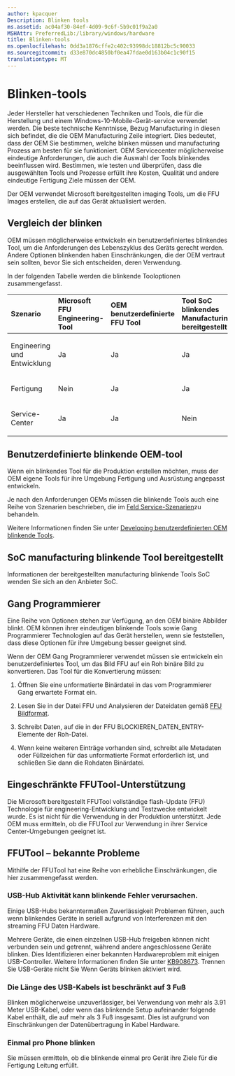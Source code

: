 ```yaml
---
author: kpacquer
Description: Blinken tools
ms.assetid: ac04af30-84ef-4d09-9c6f-5b9c01f9a2a0
MSHAttr: PreferredLib:/library/windows/hardware
title: Blinken-tools
ms.openlocfilehash: 0dd3a1876cffe2c402c93998dc18812bc5c90033
ms.sourcegitcommit: d33e870dc4850bf0ea47fdae0d163b04c1c90f15
translationtype: MT
---
```

# <a name="flashing-tools"></a>Blinken-tools


Jeder Hersteller hat verschiedenen Techniken und Tools, die für die Herstellung und einem Windows-10-Mobile-Gerät-service verwendet werden. Die beste technische Kenntnisse, Bezug Manufacturing in diesen sich befindet, die die OEM Manufacturing Zeile integriert. Dies bedeutet, dass der OEM Sie bestimmen, welche blinken müssen und manufacturing Prozess am besten für sie funktioniert. OEM Servicecenter möglicherweise eindeutige Anforderungen, die auch die Auswahl der Tools blinkendes beeinflussen wird. Bestimmen, wie testen und überprüfen, dass die ausgewählten Tools und Prozesse erfüllt ihre Kosten, Qualität und andere eindeutige Fertigung Ziele müssen der OEM.

Der OEM verwendet Microsoft bereitgestellten imaging Tools, um die FFU Images erstellen, die auf das Gerät aktualisiert werden.

## <a name="span-idflashingtoolscomparisonspanspan-idflashingtoolscomparisonspanspan-idflashingtoolscomparisonspanflashing-tools-comparison"></a><span id="Flashing_tools_comparison"></span><span id="flashing_tools_comparison"></span><span id="FLASHING_TOOLS_COMPARISON"></span>Vergleich der blinken


OEM müssen möglicherweise entwickeln ein benutzerdefiniertes blinkendes Tool, um die Anforderungen des Lebenszyklus des Geräts gerecht werden. Andere Optionen blinkenden haben Einschränkungen, die der OEM vertraut sein sollten, bevor Sie sich entscheiden, deren Verwendung.

In der folgenden Tabelle werden die blinkende Tooloptionen zusammengefasst.

<table>
<colgroup>
<col width="20%" />
<col width="20%" />
<col width="20%" />
<col width="20%" />
<col width="20%" />
</colgroup>
<thead>
<tr class="header">
<th align="left">Szenario</th>
<th align="left">Microsoft FFU Engineering-Tool</th>
<th align="left">OEM benutzerdefinierte FFU Tool</th>
<th align="left">Tool SoC blinkendes Manufacturing bereitgestellt</th>
<th align="left">Gang Programmierer</th>
</tr>
</thead>
<tbody>
<tr class="odd">
<td align="left"><p>Engineering und Entwicklung</p></td>
<td align="left"><p>Ja</p></td>
<td align="left"><p>Ja</p></td>
<td align="left"><p>Ja</p></td>
<td align="left"><p>N/V</p></td>
</tr>
<tr class="even">
<td align="left"><p>Fertigung</p></td>
<td align="left"><p>Nein</p></td>
<td align="left"><p>Ja</p></td>
<td align="left"><p>Ja</p></td>
<td align="left"><p>Ja</p></td>
</tr>
<tr class="odd">
<td align="left"><p>Service-Center</p></td>
<td align="left"><p>Ja</p></td>
<td align="left"><p>Ja</p></td>
<td align="left"><p>Nein</p></td>
<td align="left"><p>n/v</p></td>
</tr>
</tbody>
</table>

 

## <a name="span-idoemcustomflashingtoolspanspan-idoemcustomflashingtoolspanspan-idoemcustomflashingtoolspanoem-custom-flashing-tool"></a><span id="OEM_custom_flashing_tool"></span><span id="oem_custom_flashing_tool"></span><span id="OEM_CUSTOM_FLASHING_TOOL"></span>Benutzerdefinierte blinkende OEM-tool


Wenn ein blinkendes Tool für die Produktion erstellen möchten, muss der OEM eigene Tools für ihre Umgebung Fertigung und Ausrüstung angepasst entwickeln.

Je nach den Anforderungen OEMs müssen die blinkende Tools auch eine Reihe von Szenarien beschrieben, die im [Feld Service-Szenarien](field-service-scenarios.md)zu behandeln.

Weitere Informationen finden Sie unter [Developing benutzerdefinierten OEM blinkende Tools](developing-custom-oem-flashing-tools.md).

## <a name="span-idsocprovidedmanufacturingflashingtoolspanspan-idsocprovidedmanufacturingflashingtoolspanspan-idsocprovidedmanufacturingflashingtoolspansoc-provided-manufacturing-flashing-tool"></a><span id="SoC_provided_manufacturing_flashing_tool"></span><span id="soc_provided_manufacturing_flashing_tool"></span><span id="SOC_PROVIDED_MANUFACTURING_FLASHING_TOOL"></span>SoC manufacturing blinkende Tool bereitgestellt


Informationen der bereitgestellten manufacturing blinkende Tools SoC wenden Sie sich an den Anbieter SoC.

## <a name="span-idgangprogrammerspanspan-idgangprogrammerspanspan-idgangprogrammerspangang-programmer"></a><span id="Gang_programmer"></span><span id="gang_programmer"></span><span id="GANG_PROGRAMMER"></span>Gang Programmierer


Eine Reihe von Optionen stehen zur Verfügung, an den OEM binäre Abbilder blinkt. OEM können ihrer eindeutigen blinkende Tools sowie Gang Programmierer Technologien auf das Gerät herstellen, wenn sie feststellen, dass diese Optionen für ihre Umgebung besser geeignet sind.

Wenn der OEM Gang Programmierer verwendet müssen sie entwickeln ein benutzerdefiniertes Tool, um das Bild FFU auf ein Roh binäre Bild zu konvertieren. Das Tool für die Konvertierung müssen:

1.  Öffnen Sie eine unformatierte Binärdatei in das vom Programmierer Gang erwartete Format ein.

2.  Lesen Sie in der Datei FFU und Analysieren der Dateidaten gemäß [FFU Bildformat](ffu-image-format.md).

3.  Schreibt Daten, auf die in der FFU BLOCKIEREN\_DATEN\_ENTRY-Elemente der Roh-Datei.

4.  Wenn keine weiteren Einträge vorhanden sind, schreibt alle Metadaten oder Füllzeichen für das unformatierte Format erforderlich ist, und schließen Sie dann die Rohdaten Binärdatei.

## <a name="span-idffutoolsupportlimitationsspanspan-idffutoolsupportlimitationsspanspan-idffutoolsupportlimitationsspanffutool-support-limitations"></a><span id="FFUTool_support_limitations"></span><span id="ffutool_support_limitations"></span><span id="FFUTOOL_SUPPORT_LIMITATIONS"></span>Eingeschränkte FFUTool-Unterstützung


Die Microsoft bereitgestellt FFUTool vollständige flash-Update (FFU) Technologie für engineering-Entwicklung und Testzwecke entwickelt wurde. Es ist nicht für die Verwendung in der Produktion unterstützt. Jede OEM muss ermitteln, ob die FFUTool zur Verwendung in ihrer Service Center-Umgebungen geeignet ist.

## <a name="span-idffutoolknownissuesspanspan-idffutoolknownissuesspanspan-idffutoolknownissuesspanffutool-known-issues"></a><span id="FFUTool_known_issues"></span><span id="ffutool_known_issues"></span><span id="FFUTOOL_KNOWN_ISSUES"></span>FFUTool – bekannte Probleme


Mithilfe der FFUTool hat eine Reihe von erhebliche Einschränkungen, die hier zusammengefasst werden.

### <a name="span-idusbhubactivitymaycauseflashingfailuresspanspan-idusbhubactivitymaycauseflashingfailuresspanspan-idusbhubactivitymaycauseflashingfailuresspanusb-hub-activity-may-cause-flashing-failures"></a><span id="USB_hub_activity_may_cause_flashing_failures"></span><span id="usb_hub_activity_may_cause_flashing_failures"></span><span id="USB_HUB_ACTIVITY_MAY_CAUSE_FLASHING_FAILURES"></span>USB-Hub Aktivität kann blinkende Fehler verursachen.

Einige USB-Hubs bekanntermaßen Zuverlässigkeit Problemen führen, auch wenn blinkendes Geräte in seriell aufgrund von Interferenzen mit den streaming FFU Daten Hardware.

Mehrere Geräte, die einen einzelnen USB-Hub freigeben können nicht verbunden sein und getrennt, während andere angeschlossene Geräte blinken. Dies Identifizieren einer bekannten Hardwareproblem mit einigen USB-Controller. Weitere Informationen finden Sie unter [KB908673](http://support.microsoft.com/kb/908673). Trennen Sie USB-Geräte nicht Sie Wenn Geräts blinken aktiviert wird.

### <a name="span-idusbcablelengthislimitedto3feetspanspan-idusbcablelengthislimitedto3feetspanspan-idusbcablelengthislimitedto3feetspanusb-cable-length-is-limited-to-3-feet"></a><span id="USB_cable_length_is_limited_to_3_feet"></span><span id="usb_cable_length_is_limited_to_3_feet"></span><span id="USB_CABLE_LENGTH_IS_LIMITED_TO_3_FEET"></span>Die Länge des USB-Kabels ist beschränkt auf 3 Fuß

Blinken möglicherweise unzuverlässiger, bei Verwendung von mehr als 3.91 Meter USB-Kabel, oder wenn das blinkende Setup aufeinander folgende Kabel enthält, die auf mehr als 3 Fuß insgesamt. Dies ist aufgrund von Einschränkungen der Datenübertragung in Kabel Hardware.

### <a name="span-idflashingtimeperphonespanspan-idflashingtimeperphonespanspan-idflashingtimeperphonespanflashing-time-per-phone"></a><span id="Flashing_time_per_phone"></span><span id="flashing_time_per_phone"></span><span id="FLASHING_TIME_PER_PHONE"></span>Einmal pro Phone blinken

Sie müssen ermitteln, ob die blinkende einmal pro Gerät ihre Ziele für die Fertigung Leitung erfüllt.

 

 





